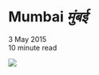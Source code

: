 # **Mumbai** *मुंबई*

<div class="date">3 May 2015</div>
<div class="read-time">10 minute read</div>

![](/mumbai-large.jpg)
